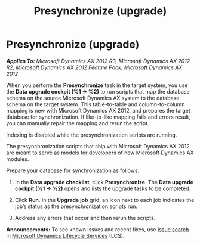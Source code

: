 ﻿---
title: Presynchronize (upgrade)
TOCTitle: Presynchronize (upgrade)
ms:assetid: 44585f2f-9b9e-4155-8288-a48e93ef0a82
ms:mtpsurl: https://technet.microsoft.com/en-us/library/Gg731786(v=AX.60)
ms:contentKeyID: 35132617
ms.date: 04/18/2014
mtps_version: v=AX.60
f1_keywords:
- database
- data
---

# Presynchronize (upgrade) 


_**Applies To:** Microsoft Dynamics AX 2012 R3, Microsoft Dynamics AX 2012 R2, Microsoft Dynamics AX 2012 Feature Pack, Microsoft Dynamics AX 2012_

When you perform the **Presynchronize** task in the target system, you use the **Data upgrade cockpit (%1 -\> %2)** to run scripts that map the database schema on the source Microsoft Dynamics AX system to the database schema on the target system. This table-to-table and column-to-column mapping is new with Microsoft Dynamics AX 2012, and prepares the target database for synchronization. If like-to-like mapping fails and errors result, you can manually repair the mapping and rerun the script.

Indexing is disabled while the presynchronization scripts are running.

The presynchronization scripts that ship with Microsoft Dynamics AX 2012 are meant to serve as models for developers of new Microsoft Dynamics AX modules.

Prepare your database for synchronization as follows:

1.  In the **Data upgrade checklist**, click **Presynchronize**. The **Data upgrade cockpit (%1 -\> %2)** opens and lists the upgrade tasks to be completed.

2.  Click **Run**. In the **Upgrade job** grid, an icon next to each job indicates the job’s status as the presynchronization scripts run.

3.  Address any errors that occur and then rerun the scripts.

  
**Announcements:** To see known issues and recent fixes, use [Issue search](http://go.microsoft.com/fwlink/?linkid=389258) in [Microsoft Dynamics Lifecycle Services](http://go.microsoft.com/fwlink/?linkid=306505) (LCS).

